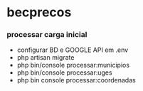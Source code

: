 # becprecos

### processar carga inicial 
 
 - configurar BD e GOOGLE API em .env
 - php artisan migrate
 - php bin/console processar:municipios
 - php bin/console processar:uges
 - php bin console processar:coordenadas